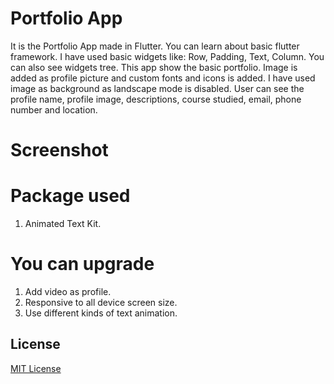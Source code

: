 # Portfolio App
It is the Portfolio App made in Flutter. You can learn about basic flutter framework. I have used basic widgets like: Row, Padding, Text, Column. You can also see widgets tree. This app show the basic portfolio. Image is added as profile picture and custom fonts and icons is added. I have used image as background as landscape mode is disabled. User can see the profile name, profile image, descriptions, course studied, email, phone number and location.

# Screenshot

# Package used
1. Animated Text Kit.

# You can upgrade
1. Add video as profile.
3. Responsive to all device screen size.
4. Use different kinds of text animation.




## License
[MIT License](LICENSE)
